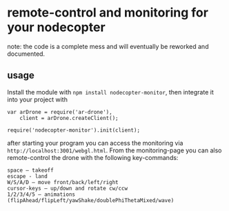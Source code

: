 remote-control and monitoring for your nodecopter
====

note: the code is a complete mess and will eventually be reworked and
documented.

usage
----

Install the module with `npm install nodecopter-monitor`, then integrate it
into your project with

    var arDrone = require('ar-drone'),
        client = arDrone.createClient();

    require('nodecopter-monitor').init(client);

after starting your program you can access the monitoring via `http://localhost:3001/webgl.html`.
From the monitoring-page you can also remote-control the drone with the following key-commands:

    space – takeoff
    escape - land
    W/S/A/D – move front/back/left/right
    cursor-keys – up/down and rotate cw/ccw
    1/2/3/4/5 – animations (flipAhead/flipLeft/yawShake/doublePhiThetaMixed/wave)
 
